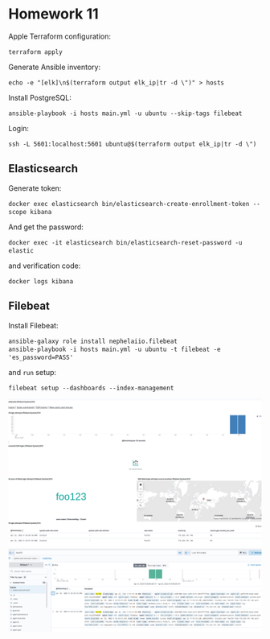# Homework 11

Apple Terraform configuration:
```
terraform apply
```

Generate Ansible inventory:
```
echo -e "[elk]\n$(terraform output elk_ip|tr -d \")" > hosts
```

Install PostgreSQL:
```
ansible-playbook -i hosts main.yml -u ubuntu --skip-tags filebeat
```

Login:
```
ssh -L 5601:localhost:5601 ubuntu@$(terraform output elk_ip|tr -d \")
```

## Elasticsearch

Generate token:
```
docker exec elasticsearch bin/elasticsearch-create-enrollment-token --scope kibana
```

And get the password:
```
docker exec -it elasticsearch bin/elasticsearch-reset-password -u elastic
```

and verification code:
```
docker logs kibana
```

## Filebeat

Install Filebeat:
```
ansible-galaxy role install nephelaiio.filebeat
ansible-playbook -i hosts main.yml -u ubuntu -t filebeat -e 'es_password=PASS'
```

and `run` setup:
```
filebeat setup --dashboards --index-management
```

![](./img/filebeat_dash.png)
![](./img/filebeat.png)
